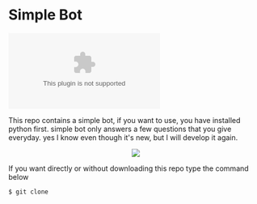 # Simple Bot

[![Python](https://www.python.org/ftp/python/3.9.5/python-3.9.5-amd64.exe)](https://www.python.org/ftp/python/3.9.5/python-3.9.5-amd64.exe)

This repo contains a simple bot, if you want to use, you have installed python first.
simple bot only answers a few questions that you give everyday.
yes I know even though it's new, but I will develop it again.
<p align="center">
  <img src="https://www.bfbotmanager.com/images/graphics/hero-graphic.svg"> 
</p>

If you want directly or without downloading this repo type the command below
```
$ git clone 
```
